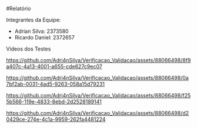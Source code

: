 #Relatório

Integrantes da Equipe:
- Adrian Silva:    2373580
- Ricardo Daniel:  2372657

Videos dos Testes

https://github.com/Adri4nSilva/Verificacao_Validacao/assets/88066498/8f9a407c-4a13-4001-a655-cde627c9ec07

https://github.com/Adri4nSilva/Verificacao_Validacao/assets/88066498/0a7bf2ab-0031-4ad5-9263-058a15d79231

https://github.com/Adri4nSilva/Verificacao_Validacao/assets/88066498/f255b566-119e-4833-8ebd-2d2528189141

https://github.com/Adri4nSilva/Verificacao_Validacao/assets/88066498/d20429ce-274e-4c1a-9959-262fa4481224
